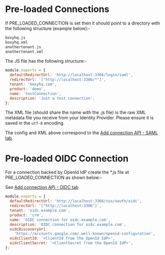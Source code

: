 # Pre-loaded Connections

If PRE_LOADED_CONNECTION is set then it should point to a directory with the following structure (example below):-

```bash
boxyhq.js
boxyhq.xml
anothertenant.js
anothertenant.xml
```

The JS file has the following structure:-

```javascript
module.exports = {
  defaultRedirectUrl: 'http://localhost:3366/login/saml',
  redirectUrl: '["http://localhost:3366/*"]',
  tenant: 'boxyhq.com',
  product: 'demo',
  name: 'testConnection',
  description: 'Just a test connection',
};
```

The XML file (should share the name with the .js file) is the raw XML metadata file you receive from your Identity Provider. Please ensure it is saved in the `utf-8` encoding.

The config and XML above correspond to the [Add connection API - SAML tab](../sso-flow.md#21-add-connection).

# Pre-loaded OIDC Connection

For a connection backed by OpenId IdP create the \*.js file at PRE_LOADED_CONNECTION as shown below:-

See [Add connection API - OIDC tab](../sso-flow.md#21-add-connection)

```javascript
module.exports = {
  defaultRedirectUrl: 'http://localhost:3366/sso/oauth/oidc',
  redirectUrl: '["http://localhost:3366"]',
  tenant: 'oidc.example.com',
  product: 'crm',
  name: 'OIDC connection for oidc.example.com',
  description: 'OIDC connection for oidc.example.com',
  oidcDiscoveryUrl:
    'https://accounts.google.com/.well-known/openid-configuration',
  oidcClientId: '<ClientId from the OpenId IdP>',
  oidcClientSecret: '<ClientSecret from the OpenId IdP>',
};
```
